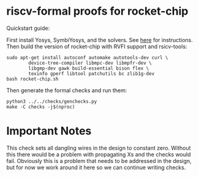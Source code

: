 
riscv-formal proofs for rocket-chip
===================================

Quickstart guide:

First install Yosys, SymbiYosys, and the solvers. See
[here](http://symbiyosys.readthedocs.io/en/latest/quickstart.html#installing)
for instructions. Then build the version of rocket-chip with RVFI support and
rsicv-tools:

```
sudo apt-get install autoconf automake autotools-dev curl \
		device-tree-compiler libmpc-dev libmpfr-dev \
		libgmp-dev gawk build-essential bison flex \
		texinfo gperf libtool patchutils bc zlib1g-dev
bash rocket-chip.sh
```

Then generate the formal checks and run them:

```
python3 ../../checks/genchecks.py
make -C checks -j$(nproc)
```

Important Notes
===============

This check sets all dangling wires in the design to constant zero. Without this
there would be a problem with propagating Xs and the checks would fail. Obviously
this is a problem that needs to be addressed in the design, but for now we work
around it here so we can continue writing checks.


